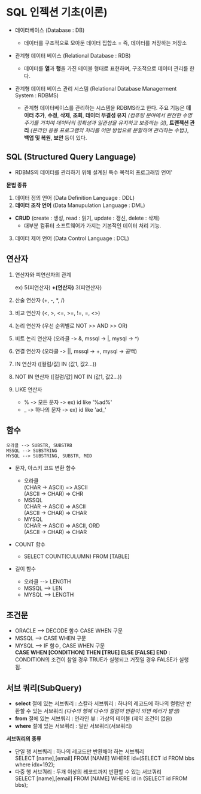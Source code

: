 # SQL 인젝션 기초(이론)
- 데이터베이스 (Database : DB)
    - 데이터를 구조적으로 모아둔 데이터 집합소 = 즉, 데이터를 저장하는 저장소

- 관계형 데이터 베이스 (Relational Database : RDB)
    - 데이터를 **열**과 **행**을 가진 테이블 형태로 표현하며, 구조적으로 데이터 관리를 한다.

- 관계형 데이터 베이스 관리 시스템 (Relational Database Managerment System : RDBMS)
    - 관계형 데이터베이스를 관리하는 시스템을 RDBMS라고 한다. 주요 기능은 **데이터 추가**, **수정**, **삭제**, **조회**, **데이터 무결성 유지** *(컴퓨팅 분야에서 완전한 수명 주기를 거치며 데이터의 정확성과 일관성을 유지하고 보증하는 것)*, **트랜젝션 관리** *(온라인 응용 프로그램의 처리를 어떤 방법으로 분할하여 관리하는 수법.)*, **백업 및 복원**, **보안** 등이 있다.

## SQL (Structured Query Language)
- RDBMS의 데이터를 관리하기 위해 설계된 특수 목적의 프로그래밍 언어'

**문법 종류**
1. 데이터 정의 언어 (Data Definition Language : DDL)
2. **데이터 조작 언어** (Data Manupulation Language : DML)
- **CRUD** (create : 생성, read : 읽기, update : 갱신, delete : 삭제)
    - 대부분 컴퓨터 소프트웨어가 가지는 기본적인 데이터 처리 기능.
3. 데이터 제어 언어 (Data Control Language : DCL)

## 연산자
1. 연산자와 피연산자의 관계

    ex) 5(피연산자) **+(연산자)** 3(피연산자)

2. 산술 연산자 (+, -, *, /)
3. 비교 연산자 (<, >, <=, >=, !=, =, <>)
4. 논리 연산자 (우선 순위별로 NOT >> AND >> OR)
5. 비트 논리 연산자 (오라클 -> &, mssql -> |, mysql -> ^)
6. 연결 연산자 (오라클 -> ||, mssql -> +, mysql -> 공백)
7. IN 연산자 ([컬럼/값] IN (값1, 값2...))
8. NOT IN 연산자 ([컬럼/값] NOT IN (값1, 값2...))
9. LIKE 연산자
    - % -> 모든 문자 -> ex) id like '%ad%'
    - _ -> 하나의 문자 -> ex) id like 'ad_'

## 함수
`오라클 --> SUBSTR, SUBSTRB`<BR/>
`MSSQL --> SUBSTRING`<BR/>
`MYSQL --> SUBSTRING, SUBSTR, MID`<BR/>

- 문자, 아스키 코드 변환 함수
    - 오라클<BR/>
        (CHAR -> ASCII) => ASCII<BR/>
        (ASCII -> CHAR) => CHR
    - MSSQL<BR/>
        (CHAR -> ASCII) => ASCII<BR/>
        (ASCII -> CHAR) => CHAR
    - MYSQL<BR/>
        (CHAR -> ASCII) => ASCII, ORD<BR/>
        (ASCII -> CHAR) => CHAR

- COUNT 함수
    - SELECT COUNT(CULUMN) FROM [TABLE]

- 길이 함수
    - 오라클 --> LENGTH
    - MSSQL --> LEN
    - MYSQL --> LENGTH

## 조건문
- ORACLE --> DECODE 함수 CASE WHEN 구문
- MSSQL --> CASE WHEN 구문
- MYSQL --> IF 함수, CASE WHEN 구문<BR/>
**CASE WHEN [CONDITHON] THEN [TRUE] ELSE [FALSE] END** : CONDITION의 조건이 참일 경우 TRUE가 실행되고 거짓일 경우 FALSE가 실행됨.

## 서브 쿼리(SubQuery)
- **select** 절에 있는 서브쿼리 : 스칼라 서브쿼리 : 하나의 레코드에 하나의 컬럼만 반환할 수 있는 서브쿼리 *(다수의 행에 다수의 컬럼이 반환이 되면 에러가 발생)* 
- **from** 절에 있는 서브쿼리 : 인라인 뷰 : 가상의 테이블 (제약 조건이 없음)
- **where** 절에 있는 서브쿼리 : 일반 서브쿼리(서브쿼리)<BR/>

**서브쿼리의 종류**
- 단일 행 서브쿼리 : 하나의 레코드만 반환해야 하는 서브쿼리<BR/>
SELECT [name],[email] FROM [NAME] WHERE id=(SELECT id FROM bbs where idx=192);<BR/>
- 다중 행 서브쿼리 : 두개 이상의 레코드까지 반환할 수 있는 서브쿼리<BR/>
SELECT [name],[email] FROM [NAME] WHERE id in (SELECT id FROM bbs);





        